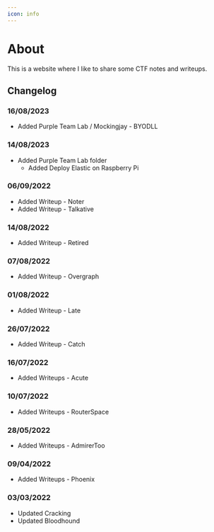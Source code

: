 ```yaml
---
icon: info
---
```

# About
This is a website where I like to share some CTF notes and writeups.

## Changelog
### 16/08/2023
- Added Purple Team Lab / Mockingjay - BYODLL

### 14/08/2023
- Added Purple Team Lab folder
    - Added Deploy Elastic on Raspberry Pi

### 06/09/2022
- Added Writeup - Noter
- Added Writeup - Talkative

### 14/08/2022
- Added Writeup - Retired

### 07/08/2022
- Added Writeup - Overgraph

### 01/08/2022
- Added Writeup - Late

### 26/07/2022
- Added Writeup - Catch

### 16/07/2022
- Added Writeups - Acute

### 10/07/2022
- Added Writeups - RouterSpace

### 28/05/2022
- Added Writeups - AdmirerToo

### 09/04/2022
- Added Writeups - Phoenix

### 03/03/2022
- Updated Cracking
- Updated Bloodhound